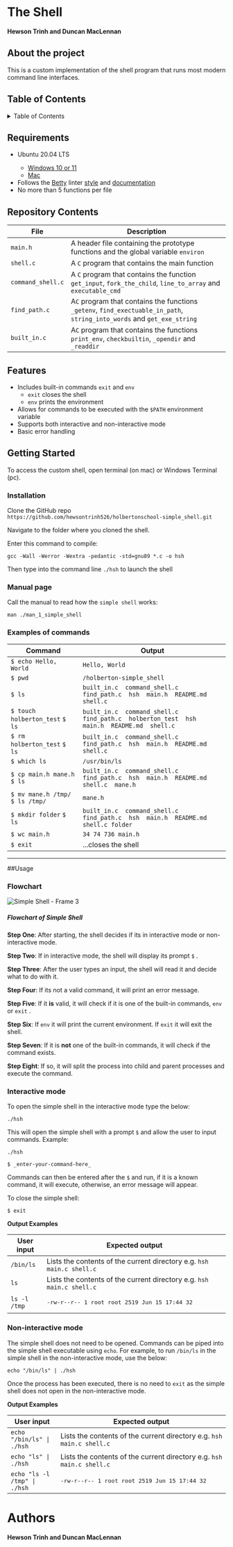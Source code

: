 # The Shell

**Hewson Trinh and Duncan MacLennan**


## About the project
This is a custom implementation of the shell program that runs most modern command line interfaces.

## Table of Contents
<details>
	<summary>Table of Contents</summary>
	<ul>
	<li>
	<a href="#repository-contents">Repository Contents</a>
	</li>
	<li>
	<a href="#getting-started">Getting Started</a>
			<ul>
			<li><a href="#installation">Installation</a></li>
			<li><a href="#manual-page">Manual Page</a></li>
			</ul>
	</li>
	<li><a href="#Examples-of-commands">Examples of commands</a></li>
	<li><a href="#Flowchart">Flowchart</a></li>
	<li>
	<a href="#authors">Authors</a>
	</li>
	</ul>
</details>

## Requirements

<ul>
<li>Ubuntu 20.04 LTS</li>
	<ul>
		<li><a href="https://ubuntu.com/tutorials/install-ubuntu-on-wsl2-on-windows-11-with-gui-support#1-		overview">Windows 10 or 11</a>
		<li><a href="https://ubuntu.com/download/desktop">Mac</a>
	</ul>
<li>Follows the <a href="https://github.com/alx-tools/Betty/wiki">Betty</a> linter <a href="https://github.com/hs-hq/Betty/blob/main/betty-style.pl">style</a> and <a href="https://github.com/hs-hq/Betty/blob/main/betty-doc.pl">documentation</a></li>
<li>No more than 5 functions per file</li>
</ul>

## Repository Contents

| **File** | **Description**|
|----------|----------------|
|`main.h`| A header file containing the prototype functions and the global variable `environ` |
|`shell.c`| A `C` program that contains the main function |
|`command_shell.c`| A `C` program that contains the function `get_input`, `fork_the_child`, `line_to_array` and `executable_cmd`|
|`find_path.c`| A`C` program that contains the functions `_getenv`, `find_exectuable_in_path`, `string_into_words` and `get_exe_string` |
|`built_in.c`| A`C` program that contains the functions `print_env`, `checkbuiltin`, `_opendir` and `_readdir` |

## Features

- Includes built-in commands `exit` and `env`
	- `exit` closes the shell
	- `env` prints the environment
- Allows for commands to be executed with the `$PATH` environment variable
- Supports both interactive and non-interactive mode
- Basic error handling

## Getting Started

To access the custom shell, open terminal (on mac) or Windows Terminal (pc).
### Installation

Clone the GitHub repo `https://github.com/hewsontrinh526/holbertonschool-simple_shell.git`

Navigate to the folder where you cloned the shell.

Enter this command to compile:

```
gcc -Wall -Werror -Wextra -pedantic -std=gnu89 *.c -o hsh
```

Then type into the command line  `./hsh` to launch the shell

### Manual page

Call the manual to read how the `simple shell` works:

```
man ./man_1_simple_shell
```


### Examples of commands

| Command | Output |
| --- | --- |
| `$ echo Hello, World` | `Hello, World`  |
| `$ pwd` | `/holberton-simple_shell` |
| `$ ls` | `built_in.c  command_shell.c  find_path.c  hsh  main.h  README.md  shell.c` |
| `$ touch holberton_test` `$ ls` | `built_in.c  command_shell.c  find_path.c  holberton_test  hsh  main.h  README.md  shell.c` |
| `$ rm holberton_test` `$ ls` | `built_in.c  command_shell.c  find_path.c  hsh  main.h  README.md  shell.c` |
| `$ which ls` | `/usr/bin/ls` |
| `$ cp main.h mane.h` `$ ls` | `built_in.c  command_shell.c  find_path.c  hsh  main.h  README.md  shell.c  mane.h` |
| `$ mv mane.h /tmp/` `$ ls /tmp/` | `mane.h` |
| `$ mkdir folder` `$ ls` | `built_in.c  command_shell.c  find_path.c  hsh  main.h  README.md  shell.c folder`  |
| `$ wc main.h` | `34 74 736 main.h` |
| `$ exit` | ...closes the shell |

---

##Usage

### Flowchart
![Simple Shell - Frame 3](https://github.com/hewsontrinh526/holbertonschool-simple_shell/assets/135479331/688fac6a-b0b1-4f46-9e89-8d0447a61195)

##### Flowchart of Simple Shell



**Step One**:
After starting, the shell decides if its in interactive mode or non-interactive mode. 

**Step Two**:
If in interactive mode, the shell will display its prompt `$` .

**Step Three**:
After the user types an input, the shell will read it and decide what to do with it.

**Step Four**:
If its not a valid command, it will print an error message.

**Step Five**:
If it **is** valid, it will check if it is one of the built-in commands, `env` or `exit` .

**Step Six**:
If `env` it will print the current environment. If `exit` it will exit the shell.

**Step Seven**:
If it is ****not**** one of the built-in commands, it will check if the command exists.

**Step Eight**:
If so, it will split the process into child and parent processes and execute the command.

### Interactive mode
To open the simple shell in the interactive mode type the below:

```
./hsh
```
This will open the simple shell with a prompt `$` and allow the user to input commands. Example:

```
./hsh

$ _enter-your-command-here_
```
Commands can then be entered after the `$` and run, if it is a known command, it will execute, otherwise, an error message will appear.

To close the simple shell:

```
$ exit
```

**Output Examples**

| **User input** | **Expected output**|
|------------|-----------------|
|`/bin/ls` | Lists the contents of the current directory e.g. ``` hsh main.c shell.c ``` |
|`ls` | Lists the contents of the current directory e.g. ``` hsh main.c shell.c ``` |
|`ls -l /tmp`| <pre>-rw-r--r-- 1 root  root  2519 Jun 15 17:44 32 <br>|


### Non-interactive mode

The simple shell does not need to be opened. Commands can be piped into the simple shell executable using `echo`. For example, to run `/bin/ls` in the simple shell in the non-interactive mode, use the below:

```
echo "/bin/ls" | ./hsh
```
Once the process has been executed, there is no need to `exit` as the simple shell does not open in the non-interactive mode.

**Output Examples**

| **User input** | **Expected output**|
|------------|-----------------|
|`echo "/bin/ls" \| ./hsh` | Lists the contents of the current directory e.g. ``` hsh main.c shell.c ``` |
|`echo "ls" \| ./hsh` | Lists the contents of the current directory e.g. ``` hsh main.c shell.c ``` |
|`echo "ls -l /tmp" \| ./hsh`| <pre>-rw-r--r-- 1 root  root  2519 Jun 15 17:44 32 <br>|

# Authors

**Hewson Trinh and Duncan MacLennan**
